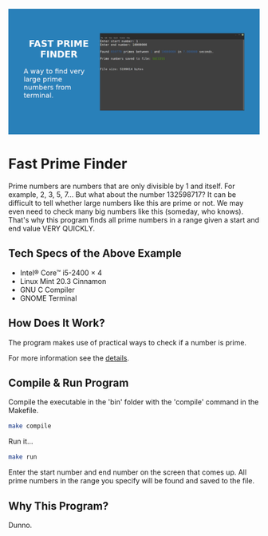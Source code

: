 ![Example image](.github/example.png)

# Fast Prime Finder

Prime numbers are numbers that are only divisible by 1 and itself. For example, 2, 3, 5, 7... But what about the number 132598717? It can be difficult to tell whether large numbers like this are prime or not. We may even need to check many big numbers like this (someday, who knows). That's why this program finds all prime numbers in a range given a start and end value VERY QUICKLY.

## Tech Specs of the Above Example

- Intel® Core™ i5-2400 × 4
- Linux Mint 20.3 Cinnamon
- GNU C Compiler
- GNOME Terminal

## How Does It Work?

The program makes use of practical ways to check if a number is prime.

For more information see the [details](https://byjus.com/maths/how-to-find-prime-numbers/).

## Compile & Run Program

Compile the executable in the 'bin' folder with the 'compile' command in the Makefile.

```bash
make compile
```

Run it...

```bash
make run
```

Enter the start number and end number on the screen that comes up. All prime numbers in the range you specify will be found and saved to the file.

## Why This Program?

Dunno.
